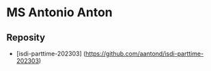 # MS Antonio Anton
## Reposity
- [isdi-parttime-202303] (https://github.com/aantond/isdi-parttime-202303)
